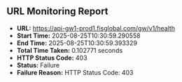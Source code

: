 ## URL Monitoring Report

- **URL:** https://api-gw1-prod1.fisglobal.com/gw/v1/health
- **Start Time:** 2025-08-25T10:30:59.290558
- **End Time:** 2025-08-25T10:30:59.393329
- **Total Time Taken:** 0.102771 seconds
- **HTTP Status Code:** 403
- **Status:** Failure
- **Failure Reason:** HTTP Status Code: 403
